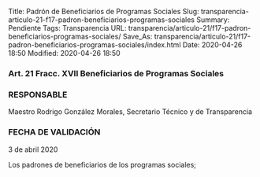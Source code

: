 Title: Padrón de Beneficiarios de Programas Sociales
Slug: transparencia-articulo-21-f17-padron-beneficiarios-programas-sociales
Summary: Pendiente
Tags: Transparencia
URL: transparencia/articulo-21/f17-padron-beneficiarios-programas-sociales/
Save_As: transparencia/articulo-21/f17-padron-beneficiarios-programas-sociales/index.html
Date: 2020-04-26 18:50
Modified: 2020-04-26 18:50


### Art. 21 Fracc. XVII Beneficiarios de Programas Sociales

### RESPONSABLE

Maestro Rodrigo González Morales, Secretario Técnico y de Transparencia

### FECHA DE VALIDACIÓN

3 de abril 2020

Los padrones de beneficiarios de los programas sociales;


